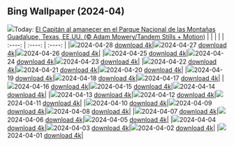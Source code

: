 ## Bing Wallpaper (2024-04)
![](https://www.bing.com/th?id=OHR.GuadalupeTexas_ES-ES2551228922_UHD.jpg&w=1000)Today: [El Capitán al amanecer en el Parque Nacional de las Montañas Guadalupe, Texas, EE.UU. (© Adam Mowery/Tandem Stills + Motion)](https://www.bing.com/th?id=OHR.GuadalupeTexas_ES-ES2551228922_UHD.jpg&rf=LaDigue_UHD.jpg&pid=hp&w=3840&h=2160&rs=1&c=4)
|      |      |      |
| :----: | :----: | :----: |
|![](https://www.bing.com/th?id=OHR.GuadalupeTexas_ES-ES2551228922_UHD.jpg&pid=hp&w=384&h=216&rs=1&c=4)2024-04-28 [download 4k](https://www.bing.com/th?id=OHR.GuadalupeTexas_ES-ES2551228922_UHD.jpg&rf=LaDigue_UHD.jpg&pid=hp&w=3840&h=2160&rs=1&c=4)|![](https://www.bing.com/th?id=OHR.LeucisticHummingbird_ES-ES2319692244_UHD.jpg&pid=hp&w=384&h=216&rs=1&c=4)2024-04-27 [download 4k](https://www.bing.com/th?id=OHR.LeucisticHummingbird_ES-ES2319692244_UHD.jpg&rf=LaDigue_UHD.jpg&pid=hp&w=3840&h=2160&rs=1&c=4)|![](https://www.bing.com/th?id=OHR.KalalochTree_ES-ES2188397235_UHD.jpg&pid=hp&w=384&h=216&rs=1&c=4)2024-04-26 [download 4k](https://www.bing.com/th?id=OHR.KalalochTree_ES-ES2188397235_UHD.jpg&rf=LaDigue_UHD.jpg&pid=hp&w=3840&h=2160&rs=1&c=4)|
|![](https://www.bing.com/th?id=OHR.PenguinDirections_ES-ES2470115547_UHD.jpg&pid=hp&w=384&h=216&rs=1&c=4)2024-04-25 [download 4k](https://www.bing.com/th?id=OHR.PenguinDirections_ES-ES2470115547_UHD.jpg&rf=LaDigue_UHD.jpg&pid=hp&w=3840&h=2160&rs=1&c=4)|![](https://www.bing.com/th?id=OHR.TrilliumOntario_ES-ES4860531409_UHD.jpg&pid=hp&w=384&h=216&rs=1&c=4)2024-04-24 [download 4k](https://www.bing.com/th?id=OHR.TrilliumOntario_ES-ES4860531409_UHD.jpg&rf=LaDigue_UHD.jpg&pid=hp&w=3840&h=2160&rs=1&c=4)|![](https://www.bing.com/th?id=OHR.AragonDay_ES-ES4026437518_UHD.jpg&pid=hp&w=384&h=216&rs=1&c=4)2024-04-23 [download 4k](https://www.bing.com/th?id=OHR.AragonDay_ES-ES4026437518_UHD.jpg&rf=LaDigue_UHD.jpg&pid=hp&w=3840&h=2160&rs=1&c=4)|
|![](https://www.bing.com/th?id=OHR.EarthDayTurtle_ES-ES1732756969_UHD.jpg&pid=hp&w=384&h=216&rs=1&c=4)2024-04-22 [download 4k](https://www.bing.com/th?id=OHR.EarthDayTurtle_ES-ES1732756969_UHD.jpg&rf=LaDigue_UHD.jpg&pid=hp&w=3840&h=2160&rs=1&c=4)|![](https://www.bing.com/th?id=OHR.CadesCove_ES-ES1523935320_UHD.jpg&pid=hp&w=384&h=216&rs=1&c=4)2024-04-21 [download 4k](https://www.bing.com/th?id=OHR.CadesCove_ES-ES1523935320_UHD.jpg&rf=LaDigue_UHD.jpg&pid=hp&w=3840&h=2160&rs=1&c=4)|![](https://www.bing.com/th?id=OHR.YellowstoneGeyser_ES-ES1324165406_UHD.jpg&pid=hp&w=384&h=216&rs=1&c=4)2024-04-20 [download 4k](https://www.bing.com/th?id=OHR.YellowstoneGeyser_ES-ES1324165406_UHD.jpg&rf=LaDigue_UHD.jpg&pid=hp&w=3840&h=2160&rs=1&c=4)|
|![](https://www.bing.com/th?id=OHR.OrkneyStones_ES-ES1176985734_UHD.jpg&pid=hp&w=384&h=216&rs=1&c=4)2024-04-19 [download 4k](https://www.bing.com/th?id=OHR.OrkneyStones_ES-ES1176985734_UHD.jpg&rf=LaDigue_UHD.jpg&pid=hp&w=3840&h=2160&rs=1&c=4)|![](https://www.bing.com/th?id=OHR.AvilaSpain_ES-ES9451845380_UHD.jpg&pid=hp&w=384&h=216&rs=1&c=4)2024-04-18 [download 4k](https://www.bing.com/th?id=OHR.AvilaSpain_ES-ES9451845380_UHD.jpg&rf=LaDigue_UHD.jpg&pid=hp&w=3840&h=2160&rs=1&c=4)|![](https://www.bing.com/th?id=OHR.SpringCub_ES-ES9139534985_UHD.jpg&pid=hp&w=384&h=216&rs=1&c=4)2024-04-17 [download 4k](https://www.bing.com/th?id=OHR.SpringCub_ES-ES9139534985_UHD.jpg&rf=LaDigue_UHD.jpg&pid=hp&w=3840&h=2160&rs=1&c=4)|
|![](https://www.bing.com/th?id=OHR.UnionSquareNYC_ES-ES8980958593_UHD.jpg&pid=hp&w=384&h=216&rs=1&c=4)2024-04-16 [download 4k](https://www.bing.com/th?id=OHR.UnionSquareNYC_ES-ES8980958593_UHD.jpg&rf=LaDigue_UHD.jpg&pid=hp&w=3840&h=2160&rs=1&c=4)|![](https://www.bing.com/th?id=OHR.RedBallBelgium_ES-ES8883654006_UHD.jpg&pid=hp&w=384&h=216&rs=1&c=4)2024-04-15 [download 4k](https://www.bing.com/th?id=OHR.RedBallBelgium_ES-ES8883654006_UHD.jpg&rf=LaDigue_UHD.jpg&pid=hp&w=3840&h=2160&rs=1&c=4)|![](https://www.bing.com/th?id=OHR.FeriaDeSevilla_ES-ES8766768902_UHD.jpg&pid=hp&w=384&h=216&rs=1&c=4)2024-04-14 [download 4k](https://www.bing.com/th?id=OHR.FeriaDeSevilla_ES-ES8766768902_UHD.jpg&rf=LaDigue_UHD.jpg&pid=hp&w=3840&h=2160&rs=1&c=4)|
|![](https://www.bing.com/th?id=OHR.SpringApple_ES-ES7671231855_UHD.jpg&pid=hp&w=384&h=216&rs=1&c=4)2024-04-13 [download 4k](https://www.bing.com/th?id=OHR.SpringApple_ES-ES7671231855_UHD.jpg&rf=LaDigue_UHD.jpg&pid=hp&w=3840&h=2160&rs=1&c=4)|![](https://www.bing.com/th?id=OHR.SunsetArchesNP_ES-ES7566145703_UHD.jpg&pid=hp&w=384&h=216&rs=1&c=4)2024-04-12 [download 4k](https://www.bing.com/th?id=OHR.SunsetArchesNP_ES-ES7566145703_UHD.jpg&rf=LaDigue_UHD.jpg&pid=hp&w=3840&h=2160&rs=1&c=4)|![](https://www.bing.com/th?id=OHR.DragonWaterfall_ES-ES7444409826_UHD.jpg&pid=hp&w=384&h=216&rs=1&c=4)2024-04-11 [download 4k](https://www.bing.com/th?id=OHR.DragonWaterfall_ES-ES7444409826_UHD.jpg&rf=LaDigue_UHD.jpg&pid=hp&w=3840&h=2160&rs=1&c=4)|
|![](https://www.bing.com/th?id=OHR.OwlSiblings_ES-ES3032029640_UHD.jpg&pid=hp&w=384&h=216&rs=1&c=4)2024-04-10 [download 4k](https://www.bing.com/th?id=OHR.OwlSiblings_ES-ES3032029640_UHD.jpg&rf=LaDigue_UHD.jpg&pid=hp&w=3840&h=2160&rs=1&c=4)|![](https://www.bing.com/th?id=OHR.SkagitValleyTulips_ES-ES6696432400_UHD.jpg&pid=hp&w=384&h=216&rs=1&c=4)2024-04-09 [download 4k](https://www.bing.com/th?id=OHR.SkagitValleyTulips_ES-ES6696432400_UHD.jpg&rf=LaDigue_UHD.jpg&pid=hp&w=3840&h=2160&rs=1&c=4)|![](https://www.bing.com/th?id=OHR.HedgehogMeadow_ES-ES6542510858_UHD.jpg&pid=hp&w=384&h=216&rs=1&c=4)2024-04-08 [download 4k](https://www.bing.com/th?id=OHR.HedgehogMeadow_ES-ES6542510858_UHD.jpg&rf=LaDigue_UHD.jpg&pid=hp&w=3840&h=2160&rs=1&c=4)|
|![](https://www.bing.com/th?id=OHR.BeaverDenali_ES-ES5993015272_UHD.jpg&pid=hp&w=384&h=216&rs=1&c=4)2024-04-07 [download 4k](https://www.bing.com/th?id=OHR.BeaverDenali_ES-ES5993015272_UHD.jpg&rf=LaDigue_UHD.jpg&pid=hp&w=3840&h=2160&rs=1&c=4)|![](https://www.bing.com/th?id=OHR.NeogothicBarcelona_ES-ES5800770786_UHD.jpg&pid=hp&w=384&h=216&rs=1&c=4)2024-04-06 [download 4k](https://www.bing.com/th?id=OHR.NeogothicBarcelona_ES-ES5800770786_UHD.jpg&rf=LaDigue_UHD.jpg&pid=hp&w=3840&h=2160&rs=1&c=4)|![](https://www.bing.com/th?id=OHR.BahamasSpace_ES-ES5387689014_UHD.jpg&pid=hp&w=384&h=216&rs=1&c=4)2024-04-05 [download 4k](https://www.bing.com/th?id=OHR.BahamasSpace_ES-ES5387689014_UHD.jpg&rf=LaDigue_UHD.jpg&pid=hp&w=3840&h=2160&rs=1&c=4)|
|![](https://www.bing.com/th?id=OHR.AntelopeBotswana_ES-ES0796068308_UHD.jpg&pid=hp&w=384&h=216&rs=1&c=4)2024-04-04 [download 4k](https://www.bing.com/th?id=OHR.AntelopeBotswana_ES-ES0796068308_UHD.jpg&rf=LaDigue_UHD.jpg&pid=hp&w=3840&h=2160&rs=1&c=4)|![](https://www.bing.com/th?id=OHR.KyrgyzstanRainbow_ES-ES0679850164_UHD.jpg&pid=hp&w=384&h=216&rs=1&c=4)2024-04-03 [download 4k](https://www.bing.com/th?id=OHR.KyrgyzstanRainbow_ES-ES0679850164_UHD.jpg&rf=LaDigue_UHD.jpg&pid=hp&w=3840&h=2160&rs=1&c=4)|![](https://www.bing.com/th?id=OHR.JutlandSpring_ES-ES9886348843_UHD.jpg&pid=hp&w=384&h=216&rs=1&c=4)2024-04-02 [download 4k](https://www.bing.com/th?id=OHR.JutlandSpring_ES-ES9886348843_UHD.jpg&rf=LaDigue_UHD.jpg&pid=hp&w=3840&h=2160&rs=1&c=4)|
|![](https://www.bing.com/th?id=OHR.PalazzoFarnese_ES-ES9713992360_UHD.jpg&pid=hp&w=384&h=216&rs=1&c=4)2024-04-01 [download 4k](https://www.bing.com/th?id=OHR.PalazzoFarnese_ES-ES9713992360_UHD.jpg&rf=LaDigue_UHD.jpg&pid=hp&w=3840&h=2160&rs=1&c=4)|